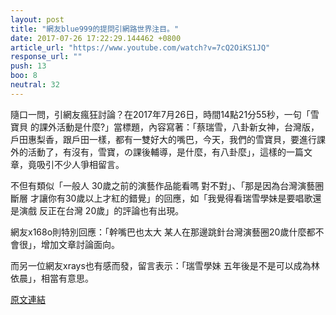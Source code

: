 ```yaml
---
layout: post
title: "網友blue999的提問引網路世界注目。"
date: 2017-07-26 17:22:29.144462 +0800
article_url: "https://www.youtube.com/watch?v=7cQ2OiKS1JQ"
response_url: ""
push: 13
boo: 8
neutral: 32
---
```


隨口一問，引網友瘋狂討論？在2017年7月26日，時間14點21分55秒，一句「雪寶貝 的課外活動是什麼?」當標題，內容寫著：「蔡瑞雪，八卦新女神，台灣版，戶田惠梨香，跟戶田一樣，都有一雙好大的嘴巴，今天，我們的雪寶貝，要進行課外的活動了，有沒有，雪寶，の課後輔導，是什麼，有八卦麼」，這樣的一篇文章，竟吸引不少人爭相留言。

不但有類似「一般人 30歲之前的演藝作品能看嗎 對不對」、「那是因為台灣演藝圈斷層 才讓你有30歲以上才紅的錯覺」的回應，如「我覺得看瑞雪學妹是要唱歌還是演戲 反正在台灣 20歲」的評論也有出現。

網友x168o則特別回應：「幹嘴巴也太大 某人在那邊跳針台灣演藝圈20歲什麼都不會很」，增加文章討論面向。

而另一位網友xrays也有感而發，留言表示：「瑞雪學妹 五年後是不是可以成為林依晨」，相當有意思。

<a href = "https://www.ptt.cc/bbs/Gossiping/M.1501050156.A.EE5.html">原文連結</a>

